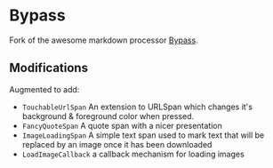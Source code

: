 # Bypass

Fork of the awesome markdown processor [Bypass](https://github.com/Uncodin/bypass).

## Modifications

Augmented to add:

- `TouchableUrlSpan` An extension to URLSpan which changes it's background & foreground color when
pressed.
- `FancyQuoteSpan` A quote span with a nicer presentation
- `ImageLoadingSpan` A simple text span used to mark text that will be replaced by an image once it
has been downloaded
- `LoadImageCallback` a callback mechanism for loading images
